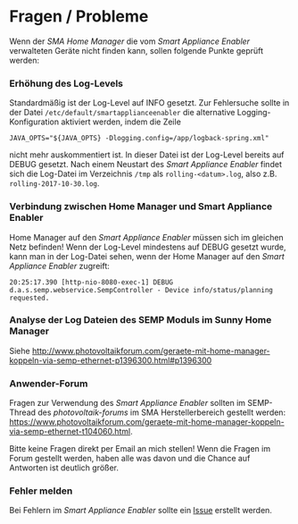 # Fragen / Probleme

Wenn der *SMA Home Manager* die vom *Smart Appliance Enabler* verwalteten Geräte nicht finden kann, sollen folgende Punkte geprüft werden:

### Erhöhung des Log-Levels
Standardmäßig ist der Log-Level auf INFO gesetzt. Zur Fehlersuche sollte in der Datei `/etc/default/smartapplianceenabler` die alternative Logging-Konfiguration aktiviert werden, indem die Zeile
```
JAVA_OPTS="${JAVA_OPTS} -Dlogging.config=/app/logback-spring.xml"
```
nicht mehr auskommentiert ist. In dieser Datei ist der Log-Level bereits auf DEBUG gesetzt. Nach einem Neustart des *Smart Appliance Enabler* findet sich die Log-Datei im Verzeichnis ```/tmp``` als ```rolling-<datum>.log```, also z.B. ```rolling-2017-10-30.log```.

### Verbindung zwischen Home Manager und Smart Appliance Enabler
Home Manager auf den *Smart Appliance Enabler* müssen sich im gleichen Netz befinden!
Wenn der Log-Level mindestens auf DEBUG gesetzt wurde, kann man in der Log-Datei sehen, wenn der Home Manager auf den *Smart Appliance Enabler* zugreift:
```
20:25:17.390 [http-nio-8080-exec-1] DEBUG d.a.s.semp.webservice.SempController - Device info/status/planning requested.
```
### Analyse der Log Dateien des SEMP Moduls im Sunny Home Manager
Siehe http://www.photovoltaikforum.com/geraete-mit-home-manager-koppeln-via-semp-ethernet-p1396300.html#p1396300

### Anwender-Forum
Fragen zur Verwendung des *Smart Appliance Enabler* sollten im SEMP-Thread des *photovoltaik-forums* im SMA Herstellerbereich gestellt werden: https://www.photovoltaikforum.com/geraete-mit-home-manager-koppeln-via-semp-ethernet-t104060.html.

Bitte keine Fragen direkt per Email an mich stellen! Wenn die Fragen im Forum gestellt werden, haben alle was davon und die Chance auf Antworten ist deutlich größer.

### Fehler melden
Bei Fehlern im *Smart Appliance Enabler* sollte ein [Issue](https://github.com/camueller/SmartApplianceEnabler/issues) erstellt werden.
